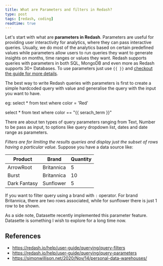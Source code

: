 ```yaml
---
title: What are Parameters and filters in Redash?
type: post
tags: [redash, coding]
readtime: true
---
```


Let's start with what are **parameters in Redash**. Parameters are useful for providing user interactivity for analytics, where they can pass interactive queries. Usually, we do most of the analytics based on certain predefined values while parameters allow users to run queries they want to generate insights on months, time ranges or values they want. Redash supports queries with parameters in both SQL, MongoDB
and even more as Redash supports 30+ Databases. To use parameters just use `{{ }}` and [checkout the guide for more details](https://redash.io/help/user-guide/querying/query-parameters).

The best way to write Redash queries with parameters is first to create a simple hardcoded query with value and generalise the query with the input you want to have.

eg: select * from text where color = 'Red'

select * from text where color == "{{ serach_term }}"

There are about ten types of query parameters ranging from Text, Number to be pass as input, to options like query dropdown list, dates and date range as parameters.

*Filters are for limiting the results queries and display just the subset of rows having a particular value*. Suppose you have a data source like:

| Product | Brand | Quantity |
|-- | -- | -- |
| ArrowRoot | Britannica | 5|
| Burst | Britannica | 10 |
| Dark Fantasy | Sunflower | 5|

If you want to filter query using a brand with `:` operator. For brand Britannica, there are two rows associated, while for sunflower there is just 1 row to be shown.


As a side note, Datasette recently implemented this parameter feature. Datasette is something I wish to explore for a long time now.

## References

- https://redash.io/help/user-guide/querying/query-filters
- https://redash.io/help/user-guide/querying/query-parameters
- https://simonwillison.net/2020/Nov/14/personal-data-warehouses/
